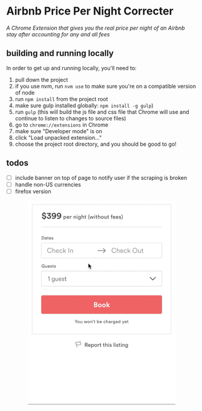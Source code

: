# Airbnb Price Per Night Correcter

*A Chrome Extension that gives you the real price per night of an Airbnb stay after accounting for any and all fees*

## building and running locally

In order to get up and running locally, you'll need to:

1. pull down the project
1. if you use nvm, run `nvm use` to make sure you're on a compatible version of node
1. run `npm install` from the project root
1. make sure gulp installed globally: `npm install -g gulp`)
1. run `gulp` (this will build the js file and css file that Chrome will use and continue to listen to changes to source files)
1. go to `chrome://extensions` in Chrome
1. make sure "Developer mode" is on
1. click "Load unpacked extension..."
1. choose the project root directory, and you should be good to go!

## todos
- [ ] include banner on top of page to notify user if the scraping is broken
- [ ] handle non-US currencies
- [ ] firefox version

<p align="center">
  <img src="/dist/images/demo.gif" width="390px" align="center" alt="demo" />
</p>
